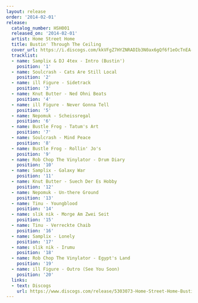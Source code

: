 ```yaml
---
layout: release
order: '2014-02-01'
release:
  catalog_number: HSH001
  released_on: '2014-02-01'
  artist: Home Street Home
  title: Bustin' Through The Ceiling
  cover_url: https://i.discogs.com/kkVFgZ7HYZNRADIb3N0ax6gQf6f1eOcTnEA-n21E62o/rs:fit/g:sm/q:90/h:600/w:600/czM6Ly9kaXNjb2dz/LWRhdGFiYXNlLWlt/YWdlcy9SLTUzMDMw/NzMtMTM5MDA1NjMx/MC0yMjIyLmpwZWc.jpeg
  tracklist:
  - name: Samplix & DJ 4tex - Intro (Bustin')
    position: '1'
  - name: Soulcrash - Cats Are Still Local
    position: '2'
  - name: ill Figure - Sidetrack
    position: '3'
  - name: Knut Butter - Ned Ohni Beats
    position: '4'
  - name: ill Figure - Never Gonna Tell
    position: '5'
  - name: Nepomuk - Scheissregal
    position: '6'
  - name: Bustle Frog - Tatum's Art
    position: '7'
  - name: Soulcrash - Mind Peace
    position: '8'
  - name: Bustle Frog - Rollin' Jo's
    position: '9'
  - name: Rob Chop The Vinylator - Drum Diary
    position: '10'
  - name: Samplix - Galaxy War
    position: '11'
  - name: Knut Butter - Suech Der Es Hobby
    position: '12'
  - name: Nepomuk - Un-there Ground
    position: '13'
  - name: Tinu - Youngblood
    position: '14'
  - name: slik nik - Morge Am Zwei Seit
    position: '15'
  - name: Tinu - Verreckte Chaib
    position: '16'
  - name: Samplix - Lonely
    position: '17'
  - name: slik nik - Irumu
    position: '18'
  - name: Rob Chop The Vinylator - Egypt's Land
    position: '19'
  - name: ill Figure - Outro (See You Soon)
    position: '20'
  links:
  - text: Discogs
    url: https://www.discogs.com/release/5303073-Home-Street-Home-Bustin-Through-The-Ceiling
---
```

